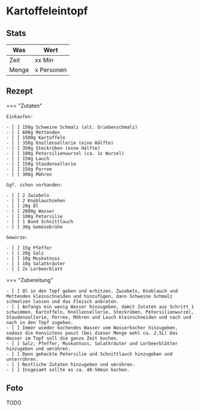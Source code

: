 # Kartoffeleintopf

## Stats

| Was   | Wert        |
|-------|-------------|
| Zeit  | xx Min      |
| Menge | x Personen |

## Rezept

=== "Zutaten"

    Einkaufen:

    - [ ] 150g Schweine Schmalz (alt. Griebenschmalz)
    - [ ] 600g Mettenden
    - [ ] 1500g Kartoffeln
    - [ ] 350g Knollensellerie (eine Hälfte)
    - [ ] 350g Steckrüben (eine Hälfte)
    - [ ] 100g Petersilienwurzel (ca. 1x Wurzel)
    - [ ] 150g Lauch
    - [ ] 150g Staudensellerie
    - [ ] 150g Porree
    - [ ] 300g Möhren

    Ggf. schon vorhanden:

    - [ ] 2 Zwiebeln
    - [ ] 2 Knoblauchzehen
    - [ ] 20g Öl
    - [ ] 2000g Wasser
    - [ ] 100g Petersilie
    - [ ] 1 Bund Schnittlauch
    - [ ] 30g Gemüsebrühe

    Gewürze:
    
    - [ ] 15g Pfeffer
    - [ ] 20g Salz
    - [ ] 10g Muskatnuss
    - [ ] 10g Salatkräuter
    - [ ] 2x Lorbeerblatt

=== "Zubereitung"

    - [ ] Öl in den Topf geben und erhitzen. Zwiebeln, Knoblauch und Mettenden kleinschneiden und hinzufügen, dann Schweine Schmalz schmelzen lassen und das Fleisch anbraten.
    - [ ] Anfangs ein wenig Wasser hinzugeben, damit Zutaten aus Schritt 1 schwimmen. Kartoffeln, Knollensellerie, Steckrüben, Petersilienwurzel, Staudensellerie, Porree, Möhren und Lauch kleinschneiden und nach und nach in den Topf zugeben.
    - [ ] Immer wieder kochendes Wasser vom Wasserkocher hinzugeben, sodass die Konsistenz passt (bei dieser Menge wohl ca. 2,5L) Das Wasser im Topf soll die ganze Zeit kochen.
    - [ ] Salz, Pfeffer, Muskatnuss, Salatkräuter und Lorbeerblätter hinzugeben und umrühren.
    - [ ] Dann gehackte Petersilie und Schnittlauch hinzugeben und unterrühren.
    - [ ] Restliche Zutaten hinzugeben und umrühren.
    - [ ] Insgesamt sollte es ca. 40-50min kochen.

## Foto

TODO
